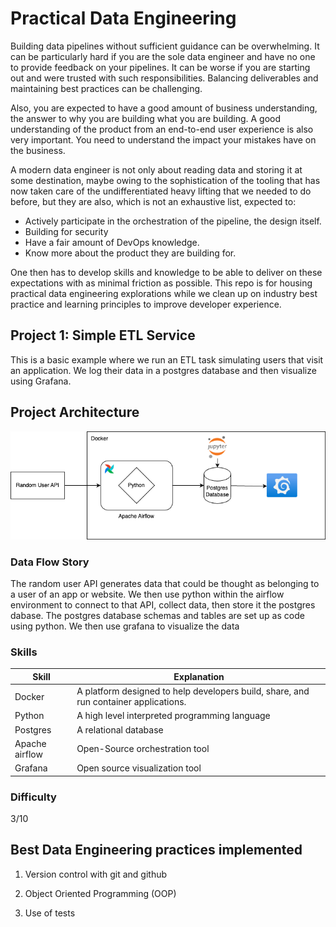# Practical Data Engineering

Building data pipelines without sufficient guidance can be overwhelming. It can be particularly hard if you are the sole data engineer and have no one to provide feedback on your pipelines. It can be worse if you are starting out and were trusted with such responsibilities. Balancing deliverables and maintaining best practices can be challenging.

Also, you are expected to have a good amount of business understanding, the answer to why you are building what you are building. A good understanding of the product from an end-to-end user experience is also very important. You need to understand the impact your mistakes have on the business.

A modern data engineer is not only about reading data and storing it at some destination, maybe owing to the sophistication of the tooling that has now taken care of the undifferentiated heavy lifting that we needed to do before, but they are also, which is not an exhaustive list, expected to:

- Actively participate in the orchestration of the pipeline, the design itself.
- Building for security
- Have a fair amount of DevOps knowledge.
- Know more about the product they are building for.

One then has to develop skills and knowledge to be able to deliver on these expectations with as minimal friction as possible. This repo is for housing practical data engineering explorations while we clean up on industry best practice and learning principles to improve developer experience.

## Project 1: Simple ETL Service

This is a basic example where we run an ETL task simulating users that visit an application. We log their data in a postgres database and then visualize using Grafana.

## Project Architecture

![Simple ETL Architecture](Simple-ETL/architecture.drawio.png)

### Data Flow Story

The random user API generates data that could be thought as belonging to a user of an app or website. We then use python within the airflow environment to connect to that API, collect data, then store it the postgres dabase. The postgres database schemas and tables are set up as code using python. We then use grafana to visualize the data

### Skills

| Skill          | Explanation                                                                          |
| -------------- | ------------------------------------------------------------------------------------ |
| Docker         | A platform designed to help developers build, share, and run container applications. |
| Python         | A high level interpreted programming language                                        |
| Postgres       | A relational database                                                                |
| Apache airflow | Open-Source orchestration tool                                                       |
| Grafana        | Open source visualization tool                                                       |

### Difficulty

3/10

## Best Data Engineering practices implemented

1. Version control with git and github

1. Object Oriented Programming (OOP)

1. Use of tests
